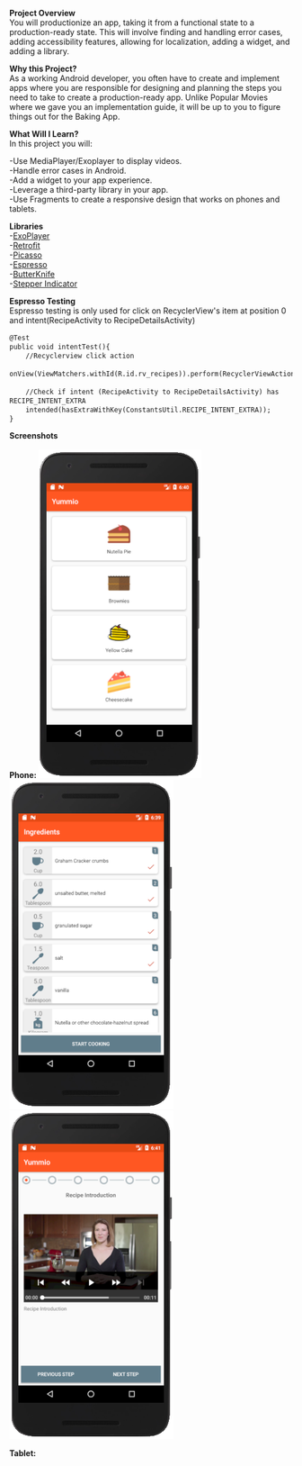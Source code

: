 <b>Project Overview</b></br>
You will productionize an app, taking it from a functional state to a production-ready state. This will involve finding and handling error cases, adding accessibility features, allowing for localization, adding a widget, and adding a library.

<b>Why this Project?</b></br>
As a working Android developer, you often have to create and implement apps where you are responsible for designing and planning the steps you need to take to create a production-ready app. Unlike Popular Movies where we gave you an implementation guide, it will be up to you to figure things out for the Baking App.

<b>What Will I Learn?</b></br>
In this project you will:

-Use MediaPlayer/Exoplayer to display videos.</br>
-Handle error cases in Android.</br>
-Add a widget to your app experience.</br>
-Leverage a third-party library in your app.</br>
-Use Fragments to create a responsive design that works on phones and tablets.</br>

<b>Libraries</b></br>
-<a href="https://github.com/google/ExoPlayer">ExoPlayer </a>  
-<a href="https://github.com/square/retrofit">Retrofit </a>  
-<a href="https://github.com/square/picasso">Picasso </a>  
-<a href="https://developer.android.com/training/testing/espresso/">Espresso </a>  
-<a href="https://github.com/JakeWharton/butterknife">ButterKnife </a>  
-<a href="https://github.com/badoualy/stepper-indicator">Stepper Indicator</a>

<b>Espresso Testing</b></br>
Espresso testing is only used for click on RecyclerView's item at position 0 and intent(RecipeActivity to RecipeDetailsActivity)

    @Test
    public void intentTest(){
        //Recyclerview click action
        onView(ViewMatchers.withId(R.id.rv_recipes)).perform(RecyclerViewActions.actionOnItemAtPosition(0,ViewActions.click()));

        //Check if intent (RecipeActivity to RecipeDetailsActivity) has RECIPE_INTENT_EXTRA
        intended(hasExtraWithKey(ConstantsUtil.RECIPE_INTENT_EXTRA));
    }
    
 <b>Screenshots</br>   
 Phone:
 <img src="https://raw.githubusercontent.com/akndmr/Yummio/master/yummio_phone_ui0.PNG" alt="Yummio Phone Screenshot">
 <img src="https://raw.githubusercontent.com/akndmr/Yummio/master/yummio_phone_ui1.PNG" alt="Yummio Phone Screenshot">
 <img src="https://raw.githubusercontent.com/akndmr/Yummio/master/yummio_phone_ui2.PNG" alt="Yummio Phone Screenshot">
 
 Tablet:
 
